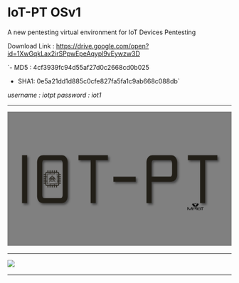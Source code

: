 # IoT-PT OSv1

A new pentesting virtual environment for IoT Devices Pentesting


Download Link : https://drive.google.com/open?id=1XwGqkLax2irSPpwEpeAqypl9vEywzw3D

`- MD5 : 4cf3939fc94d55af27d0c2668cd0b025
- SHA1: 0e5a21dd1d885c0cfe827fa5fa1c9ab668c088db`

_username : iotpt
password : iot1_


*******************************************************************************************************************************

![](https://github.com/IoT-PTv/IoT-PT/blob/master/IoT-PT(w).jpg)


******************************************************************************************************************************

![](https://github.com/IoT-PTv/IoT-PT/blob/master/IoT-PT1.png)


******************************************************************************************************************************

